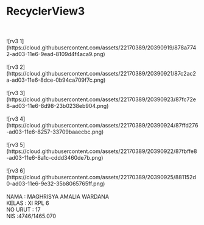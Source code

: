 # RecyclerView3
<br>
<br>
![rv3 1](https://cloud.githubusercontent.com/assets/22170389/20390919/878a7742-ad03-11e6-9ead-8109d4f4aca9.png)
<br>
<br>
![rv3 2](https://cloud.githubusercontent.com/assets/22170389/20390921/87c2ac2a-ad03-11e6-8dce-0b94ca709f7c.png)
<br>
<br>
![rv3 3](https://cloud.githubusercontent.com/assets/22170389/20390923/87fc72e8-ad03-11e6-8d98-23b0238eb904.png)
<br>
<br>
![rv3 4](https://cloud.githubusercontent.com/assets/22170389/20390924/87ffd276-ad03-11e6-8257-33709baaecbc.png)
<br>
<br>
![rv3 5](https://cloud.githubusercontent.com/assets/22170389/20390922/87fbffe8-ad03-11e6-8a1c-cddd3460de7b.png)
<br>
<br>
![rv3 6](https://cloud.githubusercontent.com/assets/22170389/20390925/881152d0-ad03-11e6-9e32-35b8065765ff.png)
<br>
<br>
NAMA : MAGHRISYA AMALIA WARDANA
<br>
KELAS : XI RPL 6
<br>
NO URUT : 17
<br>
NIS :4746/1465.070
